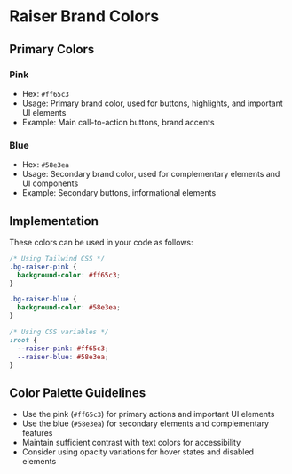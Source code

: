 # Raiser Brand Colors

## Primary Colors

### Pink
- Hex: `#ff65c3`
- Usage: Primary brand color, used for buttons, highlights, and important UI elements
- Example: Main call-to-action buttons, brand accents

### Blue
- Hex: `#58e3ea`
- Usage: Secondary brand color, used for complementary elements and UI components
- Example: Secondary buttons, informational elements

## Implementation

These colors can be used in your code as follows:

```css
/* Using Tailwind CSS */
.bg-raiser-pink {
  background-color: #ff65c3;
}

.bg-raiser-blue {
  background-color: #58e3ea;
}

/* Using CSS variables */
:root {
  --raiser-pink: #ff65c3;
  --raiser-blue: #58e3ea;
}
```

## Color Palette Guidelines

- Use the pink (`#ff65c3`) for primary actions and important UI elements
- Use the blue (`#58e3ea`) for secondary elements and complementary features
- Maintain sufficient contrast with text colors for accessibility
- Consider using opacity variations for hover states and disabled elements 
